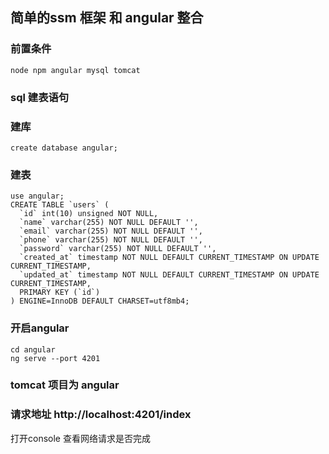 ## 简单的ssm 框架 和 angular 整合

### 前置条件
```
node npm angular mysql tomcat 
```

### sql 建表语句
### 建库
```
create database angular;
```

### 建表
```
use angular;
CREATE TABLE `users` (
  `id` int(10) unsigned NOT NULL,
  `name` varchar(255) NOT NULL DEFAULT '',
  `email` varchar(255) NOT NULL DEFAULT '',
  `phone` varchar(255) NOT NULL DEFAULT '',
  `password` varchar(255) NOT NULL DEFAULT '',
  `created_at` timestamp NOT NULL DEFAULT CURRENT_TIMESTAMP ON UPDATE CURRENT_TIMESTAMP,
  `updated_at` timestamp NOT NULL DEFAULT CURRENT_TIMESTAMP ON UPDATE CURRENT_TIMESTAMP,
  PRIMARY KEY (`id`)
) ENGINE=InnoDB DEFAULT CHARSET=utf8mb4;  
```

### 开启angular
``` 
cd angular
ng serve --port 4201
```

### tomcat 项目为 angular

### 请求地址 http://localhost:4201/index
打开console 查看网络请求是否完成

